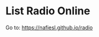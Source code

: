 # List Radio Online

Go to: <a href="https://nafiesl.github.io/radio" title="List Radio Online">https://nafiesl.github.io/radio</a>
